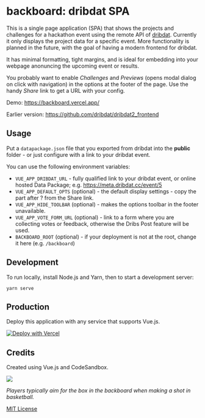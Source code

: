 # backboard: dribdat SPA

This is a single page application (SPA) that shows the projects and challenges for a hackathon event using the remote API of [dribdat](https://github.com/dribdat/dribat). Currently it only displays the project data for a specific event. More functionality is planned in the future, with the goal of having a modern frontend for dribdat.

It has minimal formatting, tight margins, and is ideal for embedding into your webpage anonuncing the upcoming event or results.

You probably want to enable *Challenges* and *Previews* (opens modal dialog on click with navigation) in the options at the footer of the page. Use the handy *Share* link to get a URL with your config.

Demo: https://backboard.vercel.app/

Earlier version: https://github.com/dribdat/dribdat2_frontend

## Usage

Put a `datapackage.json` file that you exported from dribdat into the **public** folder - or just configure with a link to your dribdat event.

You can use the following environment variables:

- `VUE_APP_DRIBDAT_URL` - fully qualified link to your dribdat event, or online hosted Data Package; e.g. https://meta.dribdat.cc/event/5
- `VUE_APP_DEFAULT_OPTS` (optional) - the default display settings - copy the part after ? from the Share link.
- `VUE_APP_HIDE_TOOLBAR` (optional) - makes the options toolbar in the footer unavailable.
- `VUE_APP_VOTE_FORM_URL` (optional) - link to a form where you are collecting votes or feedback, otherwise the Dribs Post feature will be used.
- `BACKBOARD_ROOT` (optional) - if your deployment is not at the root, change it here (e.g. `/backboard`)

## Development

To run locally, install Node.js and Yarn, then to start a development server:

```
yarn serve
```

## Production

Deploy this application with any service that supports Vue.js.

[![Deploy with Vercel](https://vercel.com/button)](https://vercel.com/new/git/external?repository-url=https%3A%2F%2Fgithub.com%2Fvercel%2Fnext.js%2Ftree%2Fcanary%2Fexamples%2Fhello-world)

## Credits

Created using Vue.js and CodeSandbox.

![](https://upload.wikimedia.org/wikipedia/commons/9/9a/Zh_Basketball_backboard_and_basket_bitmap_1940.svg)

_Players typically aim for the box in the backboard when making a shot in basketball._

[MIT License](LICENSE)